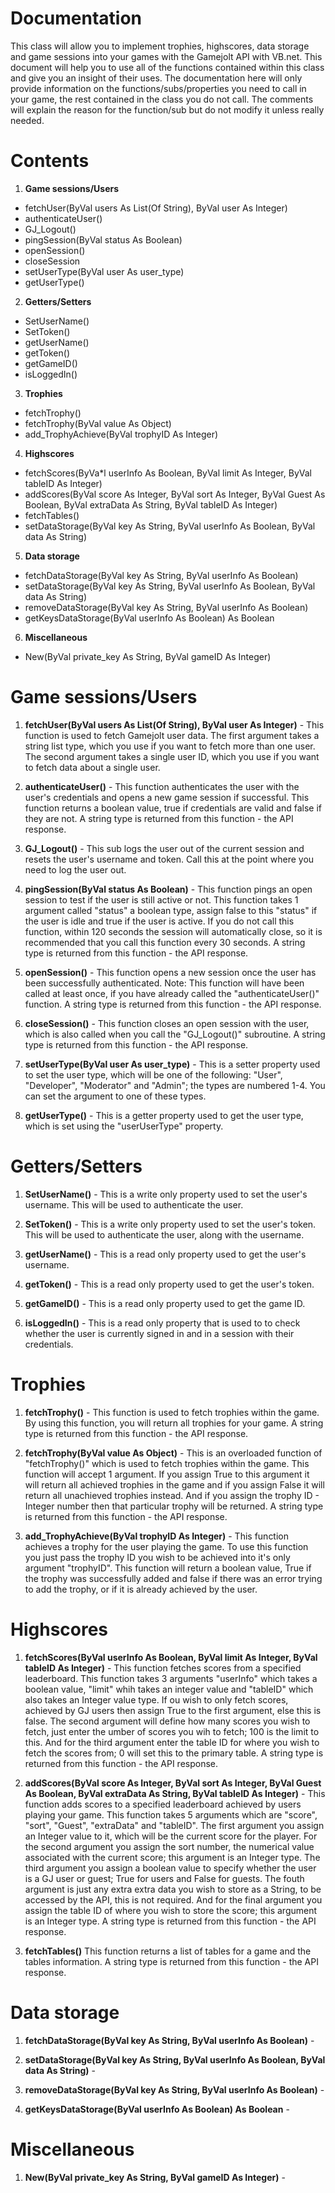 Documentation
=============
This class will allow you to implement trophies, highscores, data storage and game sessions into your games with the 
Gamejolt API with VB.net. This document will help you to use all of the functions contained within this class and give you an insight of their uses. The documentation here will only provide information on the functions/subs/properties you need to call in your game, the rest contained in the class you do not call. The comments will explain the reason for the function/sub but do not modify it unless really needed.

Contents
=============
1. **Game sessions/Users**
  - fetchUser(ByVal users As List(Of String), ByVal user As Integer)
  - authenticateUser()
  - GJ_Logout()
  - pingSession(ByVal status As Boolean)
  - openSession()
  - closeSession
  - setUserType(ByVal user As user_type)
  - getUserType()

2. **Getters/Setters**
  - SetUserName()
  - SetToken()  
  - getUserName()
  - getToken()
  - getGameID()
  - isLoggedIn()

3. **Trophies**
  - fetchTrophy()
  - fetchTrophy(ByVal value As Object)
  - add_TrophyAchieve(ByVal trophyID As Integer)

4. **Highscores**
  - fetchScores(ByVa*l userInfo As Boolean, ByVal limit As Integer, ByVal tableID As Integer)
  - addScores(ByVal score As Integer, ByVal sort As Integer, ByVal Guest As Boolean, ByVal extraData As String, ByVal     tableID As Integer)
  - fetchTables()
  - setDataStorage(ByVal key As String, ByVal userInfo As Boolean, ByVal data As String)

5. **Data storage**
  - fetchDataStorage(ByVal key As String, ByVal userInfo As Boolean)
  - setDataStorage(ByVal key As String, ByVal userInfo As Boolean, ByVal data As String)
  - removeDataStorage(ByVal key As String, ByVal userInfo As Boolean)
  - getKeysDataStorage(ByVal userInfo As Boolean) As Boolean

6. **Miscellaneous**
  - New(ByVal private_key As String, ByVal gameID As Integer)

Game sessions/Users
=============
1. **fetchUser(ByVal users As List(Of String), ByVal user As Integer)** -
This function is used to fetch Gamejolt user data. The first argument takes a string list type, which you use if you want to fetch more than one user. The second argument takes a single user ID, which you use if you want to fetch data about a single user.

2. **authenticateUser()** -
This function authenticates the user with the user's credentials and opens a new game session if successful. This function returns a  boolean value,  true if credentials are valid and false if they are not. A string type is returned from this function - the API response.


3. **GJ_Logout()** -
This sub logs the user out of the current session and resets the user's username and token. Call this at the point where you need to log the user out.

4. **pingSession(ByVal status As Boolean)** -
This function pings an open session to test if the user is still active or not. This function takes 1 argument called "status" a boolean type, assign false to this "status" if the user is idle and true if the user is active.
If you do not call this function, within 120 seconds the session will automatically close, so it is recommended that you call this function every 30 seconds. A string type is returned from this function - the API response.

5. **openSession()** -
This function opens a new session once the user has been successfully authenticated. Note: This function will have been called at least once, if you have already called the "authenticateUser()" function. A string type is returned from this function - the API response.

6. **closeSession()** -
This function closes an open session with the user, which is also called when you call the "GJ_Logout()" subroutine. A string type is returned from this function - the API response. 

7. **setUserType(ByVal user As user_type)** -
This is a setter property used to set the user type, which will be one of the following: "User", "Developer", "Moderator" and "Admin"; the types are numbered 1-4. You can set the argument to one of these types.

8. **getUserType()** -
This is a getter property used to get the user type, which is set using the "userUserType" property.

Getters/Setters
=============
1. **SetUserName()** -
This is a write only property used to set the user's username. This will be used to authenticate the user. 

2. **SetToken()** - 
This is a write only property used to set the user's token. This will be used to authenticate the user, along with the username. 

3. **getUserName()** -
This is a read only property used to get the user's username.

4. **getToken()** -
This is a read only property used to get the user's token.

5. **getGameID()** -
This is a read only property used to get the game ID.

6. **isLoggedIn()** -
This is a read only property that is used to to check whether the user is currently signed in and in a session with their credentials.

Trophies
=============
1. **fetchTrophy()** -
This function is used to fetch trophies within the game. By using this function, you will return all trophies for your game. A string type is returned from this function - the API response. 

2. **fetchTrophy(ByVal value As Object)** -
This is an overloaded function of "fetchTrophy()" which is used to fetch trophies within the game. This function will accept 1 argument. If you assign True to this argument it will return all achieved trophies in the game and if you assign False it will return all unachieved trophies instead. And if you assign the trophy ID - Integer number then that particular trophy will be returned.  A string type is returned from this function - the API response.

3. **add_TrophyAchieve(ByVal trophyID As Integer)** -
This function achieves a trophy for the user playing the game. To use this function you just pass the trophy ID you wish to be achieved into it's only argument "trophyID". This function will return a boolean value, True if the trophy was successfully added and false if there was an error trying to add the trophy, or if it is already achieved by the user.

Highscores
=============
1. **fetchScores(ByVal userInfo As Boolean, ByVal limit As Integer, ByVal tableID As Integer)** -
This function fetches scores from a specified leaderboard. This function takes 3 arguments "userInfo" which takes a boolean value, "limit" whih takes an integer value and "tableID" which also takes an Integer value type. If ou wish to only fetch scores, achieved by GJ users then assign True to the first argument, else this is false. The second argument will define how many scores you wish to fetch, just enter the umber of scores you wih to fetch; 100 is the limit to this. And for the third argument enter the table ID for where you wish to fetch the scores from; 0 will set this to the primary table. A string type is returned from this function - the API response.

2. **addScores(ByVal score As Integer, ByVal sort As Integer, ByVal Guest As Boolean, ByVal extraData As String, ByVal tableID As Integer)** -
This function adds scores to a specified leaderboard achieved by users playing your game. This function takes 5 arguments which are "score", "sort", "Guest", "extraData" and "tableID". The first argument you assign an Integer value to it, which will be the current score for the player. For the second argument you assign the sort number, the numerical value associated with the current score; this argument is an Integer type. The third argument you assign a boolean value to specify whether the user is a GJ user or guest; True for users and False for guests. The fouth argument is just any extra extra data you wish to store as a String, to be accessed by the API, this is not required. And for the final argument you assign the table ID of where you wish to store the score; this argument is an Integer type. A string type is returned from this function - the API response.

3. **fetchTables()**
This function returns a list of tables for a game and the tables information. A string type is returned from this function - the API response.

Data storage
=============
1. **fetchDataStorage(ByVal key As String, ByVal userInfo As Boolean)** -

2. **setDataStorage(ByVal key As String, ByVal userInfo As Boolean, ByVal data As String)** -

3. **removeDataStorage(ByVal key As String, ByVal userInfo As Boolean)** -

4. **getKeysDataStorage(ByVal userInfo As Boolean) As Boolean** -

Miscellaneous
=============
1. **New(ByVal private_key As String, ByVal gameID As Integer)** -

